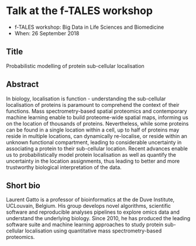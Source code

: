 # Talk at the f-TALES workshop

- f-TALES workshop: Big Data in Life Sciences and Biomedicine
- When: 26 September 2018

## Title

Probabilistic modelling of protein sub-cellular localisation

## Abstract

In biology, localisation is function - understanding the sub-cellular
localisation of proteins is paramount to comprehend the context of
their functions. Mass spectrometry-based spatial proteomics and
contemporary machine learning enable to build proteome-wide spatial
maps, informing us on the location of thousands of
proteins. Nevertheless, while some proteins can be found in a single
location within a cell, up to half of proteins may reside in multiple
locations, can dynamically re-localise, or reside within an unknown
functional compartment, leading to considerable uncertainty in
associating a protein to their sub-cellular location. Recent advances
enable us to probabilistically model protein localisation as well as
quantify the uncertainty in the location assignments, thus leading to
better and more trustworthy biological interpretation of the data.

## Short bio

Laurent Gatto is a professor of bioinformatics at the de Duve
Institute, UCLouvain, Belgium. His group develops novel algorithms,
scientific software and reproducible analyses pipelines to explore
omics data and understand the underlying biology. Since 2010, he has
produced the leading software suite and machine learning approaches to
study protein sub-cellular localisation using quantitative mass
spectrometry-based proteomics.
